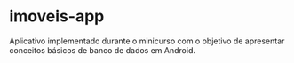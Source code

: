 imoveis-app
===========

Aplicativo implementado durante o minicurso com o objetivo de apresentar conceitos básicos de banco de dados em Android.
